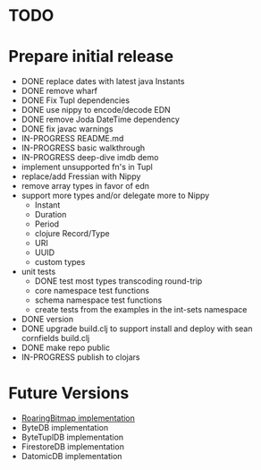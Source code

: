 # TODO

# Prepare initial release

* DONE replace dates with latest java Instants
* DONE remove wharf
* DONE Fix Tupl dependencies
* DONE use nippy to encode/decode EDN
* DONE remove Joda DateTime dependency
* DONE fix javac warnings
* IN-PROGRESS README.md
* IN-PROGRESS basic walkthrough
* IN-PROGRESS deep-dive imdb demo
* implement unsupported fn's in Tupl
* replace/add Fressian with Nippy
* remove array types in favor of edn
* support more types and/or delegate more to Nippy
  * Instant
  * Duration
  * Period
  * clojure Record/Type
  * URI
  * UUID
  * custom types
* unit tests
  * DONE test most types transcoding round-trip
  * core namespace test functions
  * schema namespace test functions
  * create tests from the examples in the int-sets namespace
* DONE version
* DONE upgrade build.clj to support install and deploy with sean cornfields build.clj
* DONE make repo public
* IN-PROGRESS publish to clojars

# Future Versions
* [RoaringBitmap implementation](https://github.com/RoaringBitmap/RoaringBitmap)
* ByteDB implementation
* ByteTuplDB implementation
* FirestoreDB implementation
* DatomicDB implementation
